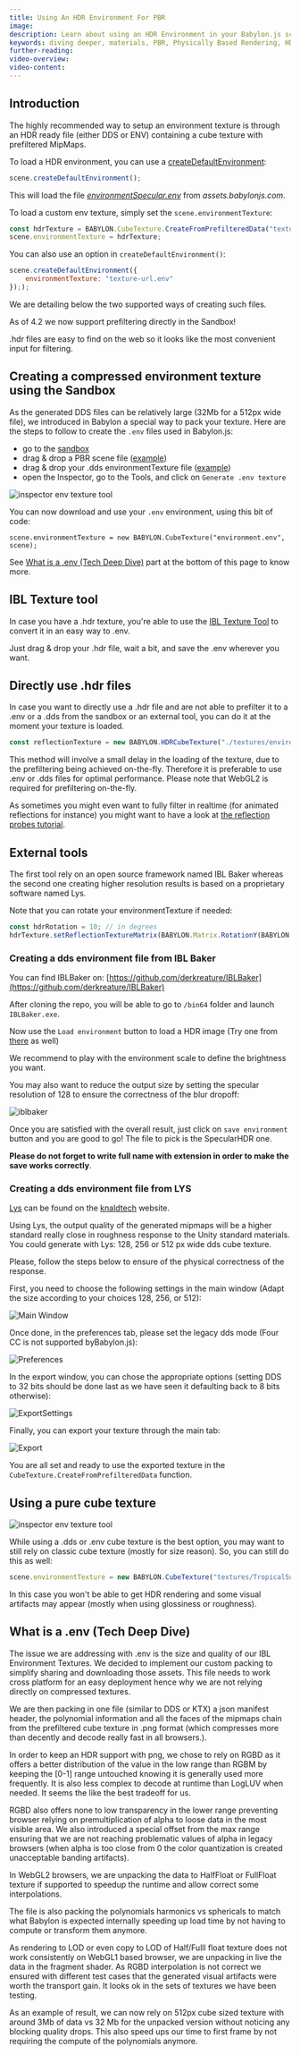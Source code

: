 ```yaml
---
title: Using An HDR Environment For PBR
image:
description: Learn about using an HDR Environment in your Babylon.js scene.
keywords: diving deeper, materials, PBR, Physically Based Rendering, HDR, Environment
further-reading:
video-overview:
video-content:
---
```


## Introduction

The highly recommended way to setup an environment texture is through an HDR ready file (either DDS or ENV) containing a cube texture with prefiltered MipMaps.

To load a HDR environment, you can use a [createDefaultEnvironment](https://doc.babylonjs.com/typedoc/classes/babylon.scene#createdefaultenvironment):

```javascript
scene.createDefaultEnvironment();
```

This will load the file [_environmentSpecular.env_](https://assets.babylonjs.com/environments/environmentSpecular.env) from _assets.babylonjs.com_.

To load a custom env texture, simply set the `scene.environmentTexture`:

```javascript
const hdrTexture = BABYLON.CubeTexture.CreateFromPrefilteredData("textures/environment.env", scene);
scene.environmentTexture = hdrTexture;
```

You can also use an option in `createDefaultEnvironment()`:

```javascript
scene.createDefaultEnvironment({
    environmentTexture: "texture-url.env"
}););
```

We are detailing below the two supported ways of creating such files.

As of 4.2 we now support prefiltering directly in the Sandbox!

.hdr files are easy to find on the web so it looks like the most convenient input for filtering.

## Creating a compressed environment texture using the Sandbox

As the generated DDS files can be relatively large (32Mb for a 512px wide file), we introduced in Babylon a special way to pack your texture. Here are the steps to follow to create the `.env` files used in Babylon.js:

- go to the [sandbox](https://sandbox.babylonjs.com/)
- drag &amp; drop a PBR scene file ([example](https://models.babylonjs.com/PBR_Spheres.glb))
- drag &amp; drop your .dds environmentTexture file ([example](https://playground.babylonjs.com/textures/environment.dds))
- open the Inspector, go to the Tools, and click on `Generate .env texture`

![inspector env texture tool](/img/how_to/Environment/inspector-generate-env-texture.png)

You can now download and use your `.env` environment, using this bit of code:

```
scene.environmentTexture = new BABYLON.CubeTexture("environment.env", scene);
```

See [What is a .env (Tech Deep Dive)](#what-is-a-env-tech-deep-dive) part at the bottom of this page to know more.

## IBL Texture tool

In case you have a .hdr texture, you're able to use the [IBL Texture Tool](https://www.babylonjs.com/tools/ibl/) to convert it in an easy way to .env.

Just drag &amp; drop your .hdr file, wait a bit, and save the .env wherever you want.

## Directly use .hdr files

In case you want to directly use a .hdr file and are not able to prefilter it to a .env or a .dds from the sandbox or an external tool, you can do it at the moment your texture is loaded.

```javascript
const reflectionTexture = new BABYLON.HDRCubeTexture("./textures/environment.hdr", scene, 128, false, true, false, true);
```

This method will involve a small delay in the loading of the texture, due to the prefiltering being achieved on-the-fly. Therefore it is preferable to use .env or .dds files for optimal performance.
Please note that WebGL2 is required for prefiltering on-the-fly.

As sometimes you might even want to fully filter in realtime (for animated reflections for instance) you might want to have a look at [the reflection probes tutorial](/features/featuresDeepDive/environment/reflectionProbes).

## External tools

The first tool rely on an open source framework named IBL Baker whereas the second one creating higher resolution results is based on a proprietary software named Lys.

Note that you can rotate your environmentTexture if needed:

```javascript
const hdrRotation = 10; // in degrees
hdrTexture.setReflectionTextureMatrix(BABYLON.Matrix.RotationY(BABYLON.Tools.ToRadians(hdrRotation)));
```

### Creating a dds environment file from IBL Baker

You can find IBLBaker on: [https://github.com/derkreature/IBLBaker](https://github.com/derkreature/IBLBaker)

After cloning the repo, you will be able to go to `/bin64` folder and launch `IBLBaker.exe`.

Now use the `Load environment` button to load a HDR image (Try one from [there](https://github.com/sbtron/BabylonJS-glTFLoader/tree/master/src/images) as well)

We recommend to play with the environment scale to define the brightness you want.

You may also want to reduce the output size by setting the specular resolution of 128 to ensure the correctness of the blur dropoff:

![iblbaker](/img/how_to/Environment/IBLbaker_DefaultSettings.png)

Once you are satisfied with the overall result, just click on `save environment` button and you are good to go! The file to pick is the SpecularHDR one.

**Please do not forget to write full name with extension in order to make the save works correctly**.

### Creating a dds environment file from LYS

[Lys](https://www.knaldtech.com/lys/) can be found on the [knaldtech](https://www.knaldtech.com/lys/) website.

Using Lys, the output quality of the generated mipmaps will be a higher standard really close in roughness response to the Unity standard materials. You could generate with Lys: 128, 256 or 512 px wide dds cube texture.

Please, follow the steps below to ensure of the physical correctness of the response.

First, you need to choose the following settings in the main window (Adapt the size according to your choices 128, 256, or 512):

![Main Window](/img/how_to/Environment/Lys_DefaultSettings_Main.png)

Once done, in the preferences tab, please set the legacy dds mode (Four CC is not supported byBabylon.js):

![Preferences](/img/how_to/Environment/Lys_DefaultSettings_Prefs.png)

In the export window, you can chose the appropriate options (setting DDS to 32 bits should be done last as we have seen it defaulting back to 8 bits otherwise):

![ExportSettings](/img/how_to/Environment/Lys_DefaultSettings_Export.png)

Finally, you can export your texture through the main tab:

![Export](/img/how_to/Environment/Lys_DefaultSettings_MainExportButton.png)

You are all set and ready to use the exported texture in the `CubeTexture.CreateFromPrefilteredData` function.

## Using a pure cube texture

![inspector env texture tool](/img/how_to/environment/inspector-generate-env-texture.png)

While using a .dds or .env cube texture is the best option, you may want to still rely on classic cube texture (mostly for size reason).
So, you can still do this as well:

```javascript
scene.environmentTexture = new BABYLON.CubeTexture("textures/TropicalSunnyDay", scene);
```

In this case you won't be able to get HDR rendering and some visual artifacts may appear (mostly when using glossiness or roughness).

## What is a .env (Tech Deep Dive)

The issue we are addressing with .env is the size and quality of our IBL Environment Textures. We decided to implement our custom packing to simplify sharing and downloading those assets. This file needs to work cross platform for an easy deployment hence why we are not relying directly on compressed textures.

We are then packing in one file (similar to DDS or KTX) a json manifest header, the polynomial information and all the faces of the mipmaps chain from the prefiltered cube texture in .png format (which compresses more than decently and decode really fast in all browsers.).

In order to keep an HDR support with png, we chose to rely on RGBD as it offers a better distribution of the value in the low range than RGBM by keeping the [0-1] range untouched knowing it is generally used more frequently. It is also less complex to decode at runtime than LogLUV when needed. It seems the like the best tradeoff for us.

RGBD also offers none to low transparency in the lower range preventing browser relying on premultiplication of alpha to loose data in the most visible area. We also introduced a special offset from the max range ensuring that we are not reaching problematic values of alpha in legacy browsers (when alpha is too close from 0 the color quantization is created unacceptable banding artifacts).

In WebGL2 browsers, we are unpacking the data to HalfFloat or FullFloat texture if supported to speedup the runtime and allow correct some interpolations.

The file is also packing the polynomials harmonics vs sphericals to match what Babylon is expected internally speeding up load time by not having to compute or transform them anymore.

As rendering to LOD or even copy to LOD of Half/Fulll float texture does not work consistently on WebGL1 based browser, we are unpacking in live the data in the fragment shader. As RGBD interpolation is not correct we ensured with different test cases that the generated visual artifacts were worth the transport gain. It looks ok in the sets of textures we have been testing.

As an example of result, we can now rely on 512px cube sized texture with around 3Mb of data vs 32 Mb for the unpacked version without noticing any blocking quality drops. This also speed ups our time to first frame by not requiring the compute of the polynomials anymore.
